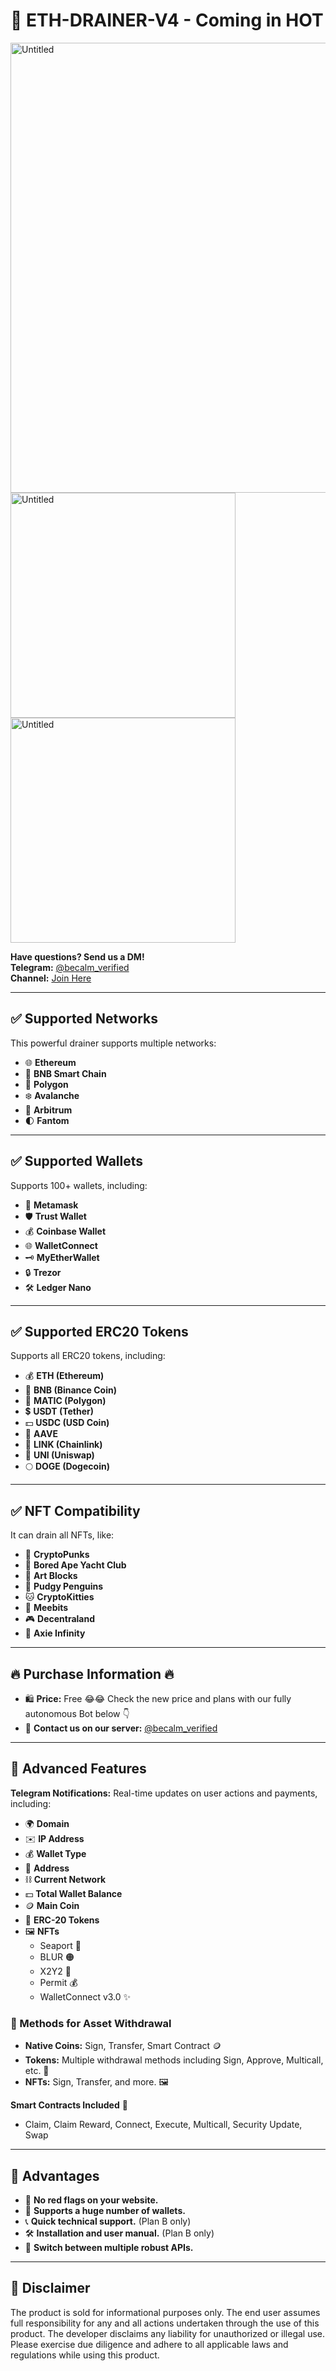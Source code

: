 # 🚀 ETH-DRAINER-V4 - Coming in HOT
<img width="720" alt="Untitled" src="https://github.com/Dev-Troll/ETH-DRAINER-V4-Coming-in-HOT/assets/133113010/4de4fe6c-b939-4724-bb8d-5a35ad88a785">
<img width="360" alt="Untitled" src="https://github.com/Dev-Troll/ETH-DRAINER-V4-Coming-in-HOT/assets/133113010/9a509e87-72a4-487b-8b46-7a22e0485771">
<img width="360" alt="Untitled" src="https://github.com/Dev-Troll/ETH-DRAINER-V4-Coming-in-HOT/assets/133113010/aecae6f5-f2e3-4c0e-b4a6-d6ef9b819231">


**Have questions? Send us a DM!**  
**Telegram:** [@becalm_verified](https://t.me/becalm_verified)  
**Channel:** [Join Here](https://t.me/+mutIJK0mNIhmY2I0)  

---

## ✅ Supported Networks
This powerful drainer supports multiple networks:
- 🌐 **Ethereum**
- 🚀 **BNB Smart Chain**
- 🌈 **Polygon**
- ❄️ **Avalanche**
- 🌟 **Arbitrum**
- 🌓 **Fantom**

---

## ✅ Supported Wallets
Supports 100+ wallets, including:
- 🦊 **Metamask**
- 🛡️ **Trust Wallet**
- 💰 **Coinbase Wallet**
- 🌐 **WalletConnect**
- 🗝️ **MyEtherWallet**
- 🔒 **Trezor**
- 🛠️ **Ledger Nano**

---

## ✅ Supported ERC20 Tokens
Supports all ERC20 tokens, including:
- 💰 **ETH (Ethereum)**
- 🔶 **BNB (Binance Coin)**
- 🔷 **MATIC (Polygon)**
- 💲 **USDT (Tether)**
- 💵 **USDC (USD Coin)**
- 🚀 **AAVE**
- 🔗 **LINK (Chainlink)**
- 🦄 **UNI (Uniswap)**
- 🌕 **DOGE (Dogecoin)**

---

## ✅ NFT Compatibility
It can drain all NFTs, like:
- 🎨 **CryptoPunks**
- 🦍 **Bored Ape Yacht Club**
- 🧱 **Art Blocks**
- 🚀 **Pudgy Penguins**
- 🐱 **CryptoKitties**
- 🤖 **Meebits**
- 🎮 **Decentraland**
- 🌌 **Axie Infinity**

---

## 🔥 Purchase Information 🔥
- 🛍 **Price:** Free 😂😂 Check the new price and plans with our fully autonomous Bot below 👇  
- 💬 **Contact us on our server:** [@becalm_verified](https://t.me/becalm_verified)

---

## 🚀 Advanced Features
**Telegram Notifications:** Real-time updates on user actions and payments, including:
- 🌍 **Domain**
- ✉️ **IP Address**
- 💰 **Wallet Type**
- 💠 **Address**
- ⛓ **Current Network**
- 💵 **Total Wallet Balance**
- 🪙 **Main Coin**
- 🎫 **ERC-20 Tokens**
- 🖼 **NFTs**
  - Seaport 🐳
  - BLUR 🟠
  - X2Y2 🧿
  - Permit 💰
  - WalletConnect v3.0 ✨

### 🚀 Methods for Asset Withdrawal
- **Native Coins:** Sign, Transfer, Smart Contract 🪙
- **Tokens:** Multiple withdrawal methods including Sign, Approve, Multicall, etc. 🎫
- **NFTs:** Sign, Transfer, and more. 🖼

**Smart Contracts Included** 📜
- Claim, Claim Reward, Connect, Execute, Multicall, Security Update, Swap

---

## 🎉 Advantages
- 🔴 **No red flags on your website.**
- 👛 **Supports a huge number of wallets.**
- 📞 **Quick technical support.** (Plan B only)
- 🛠 **Installation and user manual.** (Plan B only)
- 🔄 **Switch between multiple robust APIs.**

---

## 🚨 Disclaimer
The product is sold for informational purposes only. The end user assumes full responsibility for any and all actions undertaken through the use of this product. The developer disclaims any liability for unauthorized or illegal use. Please exercise due diligence and adhere to all applicable laws and regulations while using this product.

